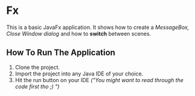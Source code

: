 # Fx
This is a basic JavaFx application. It shows how to create a _MessageBox, Close Window dialog_ and how to **switch** between scenes.

## How To Run The Application
1. Clone the project.
2. Import the project into any Java IDE of your choice.
3. Hit the run button on your IDE _("You might want to read through the code first tho ;) ")_

